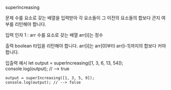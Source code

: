 superIncreasing

문제
    수를 요소로 갖는 배열을 입력받아 각 요소들이 그 이전의 요소들의 합보다 큰지 여부를 리턴해야 합니다.

입력
    인자 1 : arr
    수를 요소로 갖는 배열
    arr[i]는 정수

출력
    boolean 타입을 리턴해야 합니다.
    arr[i]는 arr[0]부터 arr[i-1]까지의 합보다 커야 합니다.

입출력 예시
    let output = superIncreasing([1, 3, 6, 13, 54]);
    console.log(output); // --> true

    output = superIncreasing([1, 3, 5, 9]);
    console.log(output); // --> false

